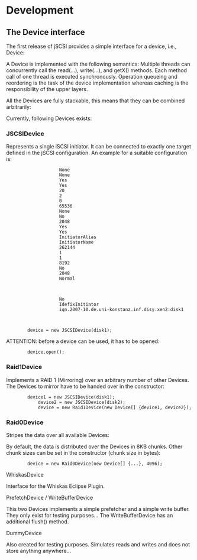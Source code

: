 # Development

## The Device interface

The first release of jSCSI provides a simple interface for a device, i.e., Device:



A Device is implemented with the following semantics: 
Multiple threads can concurrently call the read(...), write(...), and getX() methods. Each method call of one thread is executed synchronously. 
Operation queueing and reordering is the task of the device implementation whereas caching is the responsibility of the upper layers.

All the Devices are fully stackable, this means that they can be combined arbitrarily:



Currently, following Devices exists:

### JSCSIDevice

Represents a single iSCSI initiator. It can be connected to exactly one target defined in the jSCSI configuration. An example for a suitable configuration is:

	
		
				

					
						None
						None
						Yes
						Yes
						20
						2
						0
						65536
						None
						No
						2048
						Yes
						Yes
						InitiatorAlias
						InitiatorName
						262144
						1
						1
						8192
						No
						2048
						Normal
					

					
						No
						IdefixInitiator
						iqn.2007-10.de.uni-konstanz.inf.disy.xen2:disk1
						
					
			
			device = new JSCSIDevice(disk1);
		
ATTENTION: before a device can be used, it has to be opened:

			device.open();
		
### Raid1Device

Implements a RAID 1 (Mirroring) over an arbitrary number of other Devices. 
The Devices to mirror have to be handed over in the constructor:

			device1 = new JSCSIDevice(disk1);
				device2 = new JSCSIDevice(disk2);
				device = new Raid1Device(new Device[] {device1, device2});
		
### Raid0Device

Stripes the data over all available Devices:



By default, the data is distributed over the Devices in 8KB chunks. Other chunk sizes can be set in the constructor (chunk size in bytes):

			device = new Raid0Device(new Device[] {...}, 4096);
		
WhiskasDevice

Interface for the Whiskas Eclipse Plugin.

PrefetchDevice / WriteBufferDevice

This two Devices implements a simple prefetcher and a simple write buffer. They only exist for testing purposes... 
The WriteBufferDevice has an additional flush() method.

DummyDevice

Also created for testing purposes. Simulates reads and writes and does not store anything anywhere...